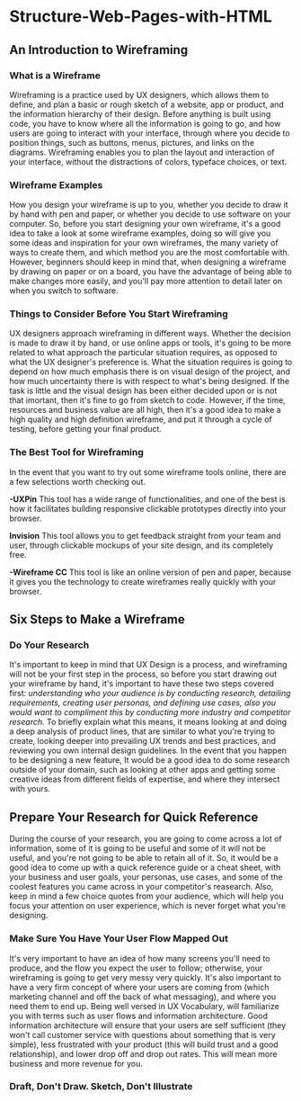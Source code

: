# Structure-Web-Pages-with-HTML

## An Introduction to Wireframing

### What is a Wireframe

Wireframing is a practice used by UX designers, which allows them to define, and plan a basic or rough sketch of a website, app or product, and the information hierarchy of their design. Before anything is built using code, you have to know where all the information is going to go, and how users are going to interact with your interface, through where you decide to position things, such as buttons, menus, pictures, and links on the diagrams. Wireframing enables you to plan the layout and interaction of your interface, without the distractions of colors, typeface choices, or text. 

### Wireframe Examples

How you design your wireframe is up to you, whether you decide to draw it by hand with pen and paper, or whether you decide to use software on your computer. So, before you start designing your own wireframe, it's a good idea to take a look at some wireframe examples, doing so will give you some ideas and inspiration for your own wireframes, the many variety of ways to create them, and which method you are the most comfortable with. However, beginners should keep in mind that, when designing a wireframe by drawing on paper or on a board, you have the advantage of being able to make changes more easily, and you'll pay more attention to detail later on when you switch to software. 

### Things to Consider Before You Start Wireframing

UX designers approach wireframing in different ways. Whether the decision is made to draw it by hand, or use online apps or tools, it's going to be more related to what approach the particular situation requires, as opposed to what the UX designer's preference is. What the situation requires is going to depend on how much emphasis there is on visual design of the project, and how much uncertainty there is with respect to what's being designed. If the task is little and the visual design has been either decided upon or is not that imortant, then it's fine to go from sketch to code. However, if the time, resources and business value are all high, then it's a good idea to make a high quality and high definition wireframe, and put it through a cycle of testing, before getting your final product. 

### The Best Tool for Wireframing

In the event that you want to try out some wireframe tools online, there are a few selections worth checking out. 

**-UXPin** This tool has a wide range of functionalities, and one of the best is how it facilitates building responsive clickable prototypes directly into your browser. 

**Invision** This tool allows you to get feedback straight from your team and user, through clickable mockups of your site design, and its completely free.

**-Wireframe CC** This tool is like an online version of pen and paper, because it gives you the technology to create wireframes really quickly with your browser. 

## Six Steps to Make a Wireframe

### Do Your Research

It's important to keep in mind that UX Design is a process, and wireframing will not be your first step in the process, so before you start drawing out your wireframe by hand, it's important to have these two steps covered first: *understanding who your audience is by conducting research, detailing requirements, creating user personas, and defining use cases, also you would want to compliment this by conducting more industry and competitor research.* To briefly explain what this means, it means looking at and doing a deep analysis of product lines, that are similar to what you're trying to create, looking deeper into prevailing UX trends and best practices, and reviewing you own internal design guidelines. In the event that you happen to be designing a new feature, It would be a good idea to do some research outside of your domain, such as looking at other apps and getting some creative ideas from different fields of expertise, and where they intersect with yours. 

## Prepare Your Research for Quick Reference

During the course of your research, you are going to come across a lot of information, some of it is going to be useful and some of it will not be useful, and you're not going to be able to retain all of it. So, it would be a good idea to come up with a quick reference guide or a cheat sheet, with your business and user goals, your personas, use cases, and some of the coolest features you came across in your competitor's reasearch. Also, keep in mind a few choice quotes from your audience, which will help you focus your attention on user experience, which is never forget what you're designing.   

### Make Sure You Have Your User Flow Mapped Out

It's very important to have an idea of how many screens you'll need to produce, and the flow you expect the user to follow; otherwise, your wireframing is going to get very messy very quickly. It's also important to have a very firm concept of where your users are coming from (which marketing channel and off the back of what messaging), and where you need them to end up. Being well versed in UX Vocabulary, will familiarize you with terms such as user flows and information architecture. Good information architecture will ensure that your users are self sufficient (they won't call customer service with questions about something that is very simple), less frustrated with your product (this will build trust and a good relationship), and lower drop off and drop out rates. This will mean more business and more revenue for you. 

### Draft, Don't Draw. Sketch, Don't Illustrate

